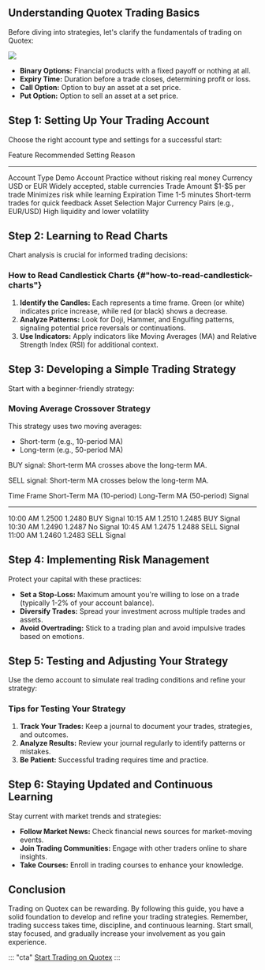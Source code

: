 ## Understanding Quotex Trading Basics

Before diving into strategies, let\'s clarify the fundamentals of
trading on Quotex:

[![](https://static.quotex.io/files/4_en/300_250.jpg)](https://traff.sbs/brokerqxlid)

-   **Binary Options:** Financial products with a fixed payoff or
    nothing at all.
-   **Expiry Time:** Duration before a trade closes, determining profit
    or loss.
-   **Call Option:** Option to buy an asset at a set price.
-   **Put Option:** Option to sell an asset at a set price.

## Step 1: Setting Up Your Trading Account

Choose the right account type and settings for a successful start:

  Feature           Recommended Setting                    Reason
  ----------------- -------------------------------------- --------------------------------------
  Account Type      Demo Account                           Practice without risking real money
  Currency          USD or EUR                             Widely accepted, stable currencies
  Trade Amount      \$1-\$5 per trade                      Minimizes risk while learning
  Expiration Time   1-5 minutes                            Short-term trades for quick feedback
  Asset Selection   Major Currency Pairs (e.g., EUR/USD)   High liquidity and lower volatility

## Step 2: Learning to Read Charts

Chart analysis is crucial for informed trading decisions:

### How to Read Candlestick Charts {#"how-to-read-candlestick-charts"}

1.  **Identify the Candles:** Each represents a time frame. Green (or
    white) indicates price increase, while red (or black) shows a
    decrease.
2.  **Analyze Patterns:** Look for Doji, Hammer, and Engulfing patterns,
    signaling potential price reversals or continuations.
3.  **Use Indicators:** Apply indicators like Moving Averages (MA) and
    Relative Strength Index (RSI) for additional context.

## Step 3: Developing a Simple Trading Strategy

Start with a beginner-friendly strategy:

### Moving Average Crossover Strategy

This strategy uses two moving averages:

-   Short-term (e.g., 10-period MA)
-   Long-term (e.g., 50-period MA)

BUY signal: Short-term MA crosses above the long-term MA.

SELL signal: Short-term MA crosses below the long-term MA.

  Time Frame   Short-Term MA (10-period)   Long-Term MA (50-period)   Signal
  ------------ --------------------------- -------------------------- -------------
  10:00 AM     1.2500                      1.2480                     BUY Signal
  10:15 AM     1.2510                      1.2485                     BUY Signal
  10:30 AM     1.2490                      1.2487                     No Signal
  10:45 AM     1.2475                      1.2488                     SELL Signal
  11:00 AM     1.2460                      1.2483                     SELL Signal

## Step 4: Implementing Risk Management

Protect your capital with these practices:

-   **Set a Stop-Loss:** Maximum amount you\'re willing to lose on a
    trade (typically 1-2% of your account balance).
-   **Diversify Trades:** Spread your investment across multiple trades
    and assets.
-   **Avoid Overtrading:** Stick to a trading plan and avoid impulsive
    trades based on emotions.

## Step 5: Testing and Adjusting Your Strategy

Use the demo account to simulate real trading conditions and refine your
strategy:

### Tips for Testing Your Strategy

1.  **Track Your Trades:** Keep a journal to document your trades,
    strategies, and outcomes.
2.  **Analyze Results:** Review your journal regularly to identify
    patterns or mistakes.
3.  **Be Patient:** Successful trading requires time and practice.

## Step 6: Staying Updated and Continuous Learning

Stay current with market trends and strategies:

-   **Follow Market News:** Check financial news sources for
    market-moving events.
-   **Join Trading Communities:** Engage with other traders online to
    share insights.
-   **Take Courses:** Enroll in trading courses to enhance your
    knowledge.

## Conclusion

Trading on Quotex can be rewarding. By following this guide, you have a
solid foundation to develop and refine your trading strategies.
Remember, trading success takes time, discipline, and continuous
learning. Start small, stay focused, and gradually increase your
involvement as you gain experience.

::: \"cta\"
[Start Trading on Quotex](\%22https://traff.sbs/brokerqxsignup\%22)
:::

